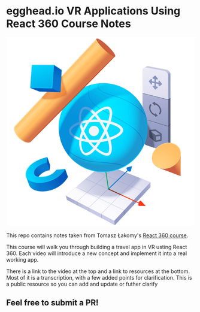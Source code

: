 # egghead.io VR Applications Using React 360 Course Notes

![](React360-final.png)


This repo contains notes taken from Tomasz Łakomy's [React 360 course](https://egghead.io/courses/vr-applications-using-react-360).

This course will walk you through building a travel app in VR usting React 360. Each video will introduce a new concept and implement it into a real working app.

There is a link to the video at the top and a link to resources at the bottom. Most of it is a transcription, with a few added points for clarification. This is a public resource so you can add and update or futher clarify


## Feel free to submit a PR!
